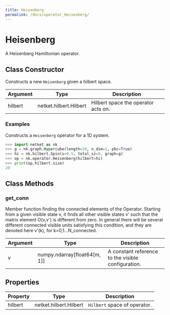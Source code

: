 ```yaml
---
title: Heisenberg
permalink: /docs/operator_Heisenberg/
---
```

# Heisenberg
A Heisenberg Hamiltonian operator.

## Class Constructor
Constructs a new ``Heisenberg`` given a hilbert space.

|Argument|         Type         |            Description            |
|--------|----------------------|-----------------------------------|
|hilbert |netket.hilbert.Hilbert|Hilbert space the operator acts on.|


### Examples
Constructs a ``Heisenberg`` operator for a 1D system.

```python
>>> import netket as nk
>>> g = nk.graph.Hypercube(length=20, n_dim=1, pbc=True)
>>> hi = nk.hilbert.Spin(s=0.5, total_sz=0, graph=g)
>>> op = nk.operator.Heisenberg(hilbert=hi)
>>> print(op.hilbert.size)
20

```



## Class Methods 
### get_conn
Member function finding the connected elements of the Operator. Starting
from a given visible state v, it finds all other visible states v' such
that the matrix element O(v,v') is different from zero. In general there
will be several different connected visible units satisfying this
condition, and they are denoted here v'(k), for k=0,1...N_connected.

|Argument|            Type            |                   Description                    |
|--------|----------------------------|--------------------------------------------------|
|v       |numpy.ndarray[float64[m, 1]]|A constant reference to the visible configuration.|


## Properties

|Property|         Type         |          Description          |
|--------|----------------------|-------------------------------|
|hilbert |netket.hilbert.Hilbert| ``Hilbert`` space of operator.|

